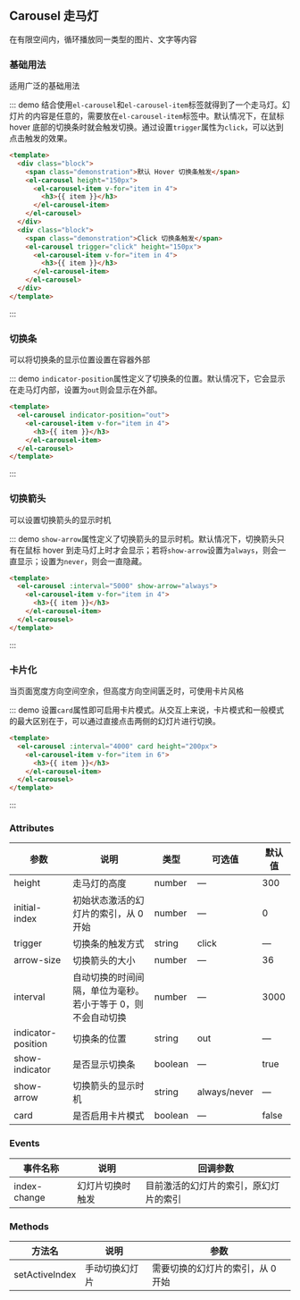 <script>
  export default {
    mounted() {
      this.$nextTick(() => {
        const demos = document.querySelectorAll('.source');
        demos[0].style.padding = '0';
        demos[0].className += ' small';
        demos[3].className += ' medium';
      });
    }
  }
</script>
<style>
  .demo-carousel .block {
    padding: 30px;
    text-align: center;
    border-right: solid 1px #EFF2F6;
    float: left;
    width: 50%;
    box-sizing: border-box;
    &:last-child {
      border-right: none;
    }
  }
  
  .demo-carousel .demonstration {
    display: block;
    color: #8492a6;
    font-size: 14px;
    margin-bottom: 20px;
  }

  .demo-carousel .el-carousel__container {
    text-align: center;
  }
  
  .demo-carousel .el-carousel__item {
    h3 {
      color: #475669;
      font-size: 18px;
      opacity: 0.75;
      line-height: 300px;
      margin: 0;
    }
    &:nth-child(2n) {
      background-color: #99a9bf;
    }
    &:nth-child(2n+1) {
      background-color: #d3dce6;
    }
  }
  
  .demo-carousel .small h3 {
    font-size: 14px;
    line-height: 150px;
  }

  .demo-carousel .medium h3 {
    font-size: 14px;
    line-height: 200px;
  }
</style>
## Carousel 走马灯

在有限空间内，循环播放同一类型的图片、文字等内容

### 基础用法

适用广泛的基础用法

::: demo 结合使用`el-carousel`和`el-carousel-item`标签就得到了一个走马灯。幻灯片的内容是任意的，需要放在`el-carousel-item`标签中。默认情况下，在鼠标 hover 底部的切换条时就会触发切换。通过设置`trigger`属性为`click`，可以达到点击触发的效果。
```html
<template>
  <div class="block">
    <span class="demonstration">默认 Hover 切换条触发</span>
    <el-carousel height="150px">
      <el-carousel-item v-for="item in 4">
        <h3>{{ item }}</h3>
      </el-carousel-item>
    </el-carousel>
  </div>
  <div class="block">
    <span class="demonstration">Click 切换条触发</span>
    <el-carousel trigger="click" height="150px">
      <el-carousel-item v-for="item in 4">
        <h3>{{ item }}</h3>
      </el-carousel-item>
    </el-carousel>
  </div>
</template>
```
:::

### 切换条

可以将切换条的显示位置设置在容器外部

::: demo `indicator-position`属性定义了切换条的位置。默认情况下，它会显示在走马灯内部，设置为`out`则会显示在外部。
```html
<template>
  <el-carousel indicator-position="out">
    <el-carousel-item v-for="item in 4">
      <h3>{{ item }}</h3>
    </el-carousel-item>
  </el-carousel>
</template>
```
:::

### 切换箭头
可以设置切换箭头的显示时机

::: demo `show-arrow`属性定义了切换箭头的显示时机。默认情况下，切换箭头只有在鼠标 hover 到走马灯上时才会显示；若将`show-arrow`设置为`always`，则会一直显示；设置为`never`，则会一直隐藏。
```html
<template>
  <el-carousel :interval="5000" show-arrow="always">
    <el-carousel-item v-for="item in 4">
      <h3>{{ item }}</h3>
    </el-carousel-item>
  </el-carousel>
</template>
```
:::

### 卡片化
当页面宽度方向空间空余，但高度方向空间匮乏时，可使用卡片风格

::: demo 设置`card`属性即可启用卡片模式。从交互上来说，卡片模式和一般模式的最大区别在于，可以通过直接点击两侧的幻灯片进行切换。
```html
<template>
  <el-carousel :interval="4000" card height="200px">
    <el-carousel-item v-for="item in 6">
      <h3>{{ item }}</h3>
    </el-carousel-item>
  </el-carousel>
</template>
```
:::

### Attributes
| 参数      | 说明          | 类型      | 可选值                           | 默认值  |
|---------- |-------------- |---------- |--------------------------------  |-------- |
| height | 走马灯的高度 | number | — | 300 |
| initial-index | 初始状态激活的幻灯片的索引，从 0 开始 | number | — | 0 |
| trigger | 切换条的触发方式 | string | click | — |
| arrow-size | 切换箭头的大小 | number | — | 36 |
| interval | 自动切换的时间间隔，单位为毫秒。若小于等于 0，则不会自动切换 | number | — | 3000 |
| indicator-position | 切换条的位置 | string | out | — |
| show-indicator | 是否显示切换条 | boolean | — | true |
| show-arrow | 切换箭头的显示时机 | string | always/never | — |
| card | 是否启用卡片模式 | boolean | — | false |

### Events
| 事件名称 | 说明 | 回调参数 |
|---------|---------|---------|
| index-change | 幻灯片切换时触发 | 目前激活的幻灯片的索引，原幻灯片的索引 |

### Methods
| 方法名      | 说明          | 参数 |
|---------- |-------------- | - |
| setActiveIndex | 手动切换幻灯片 | 需要切换的幻灯片的索引，从 0 开始 |
